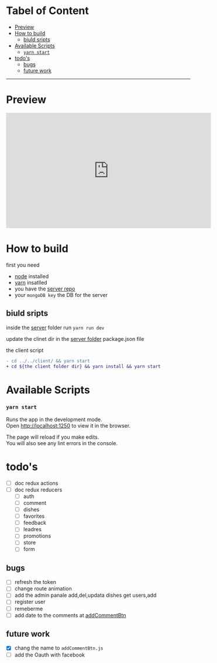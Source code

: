 # Tabel of Content <!-- omit in toc -->

- [Preview](#preview)
- [How to build](#how-to-build)
  - [biuld sripts](#biuld-sripts)
- [Available Scripts](#available-scripts)
    - [`yarn start`](#yarn-start)
- [todo's](#todos)
  - [bugs](#bugs)
  - [future work](#future-work)

---

# Preview

<iframe width="560" height="315" src="https://www.youtube.com/embed/gScUbiTkdR8?start=92" frameborder="0" allow="accelerometer; autoplay; clipboard-write; encrypted-media; gyroscope; picture-in-picture" allowfullscreen></iframe>

# How to build

first you need

- [node](https://nodejs.org/en/) installed
- [yarn](https://classic.yarnpkg.com/en/) insatlled
- you have the [server repo](https://github.com/khali70/learning-node)
- your `mongoDB key` the DB for the server

## biuld sripts

inside the [server](https://github.com/khali70/learning-node) folder run `yarn run dev`

update the clinet dir in the [server folder](https://github.com/khali70/learning-node) package.json file

the client script

```diff
- cd ../../client/ && yarn start
+ cd ${the client folder dir} && yarn install && yarn start
```

# Available Scripts

### `yarn start`

Runs the app in the development mode.<br />
Open [http://localhost:1250](http://localhost:1250) to view it in the browser.

The page will reload if you make edits.<br />
You will also see any lint errors in the console.

# todo's

- [ ] doc redux actions
- [ ] doc redux reducers
  - [ ] auth
  - [ ] comment
  - [ ] dishes
  - [ ] favorites
  - [ ] feedback
  - [ ] leadres
  - [ ] promotions
  - [ ] store
  - [ ] form

## bugs

- [ ] refresh the token
- [ ] change route animation
- [ ] add the admin panale add,del,updata dishes get users,add
- [ ] register user
- [ ] remeberme
- [ ] add date to the comments at [addCommentBtn](src/Components/switch/Menu/addCommentBtn.js)

## future work

- [x] chang the name to `addCommentBtn.js`
- [ ] add the Oauth with facebook
